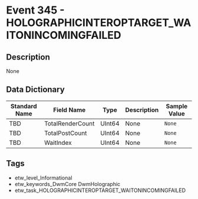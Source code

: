# Event 345 - HOLOGRAPHICINTEROPTARGET_WAITONINCOMINGFAILED

## Description
None

## Data Dictionary
|Standard Name|Field Name|Type|Description|Sample Value|
|---|---|---|---|---|
|TBD|TotalRenderCount|UInt64|None|`None`|
|TBD|TotalPostCount|UInt64|None|`None`|
|TBD|WaitIndex|UInt64|None|`None`|

## Tags
* etw_level_Informational
* etw_keywords_DwmCore DwmHolographic
* etw_task_HOLOGRAPHICINTEROPTARGET_WAITONINCOMINGFAILED